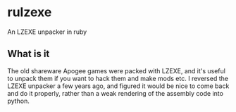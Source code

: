 # rulzexe

An LZEXE unpacker in ruby

## What is it

The old shareware Apogee games were packed with LZEXE, and it's useful to unpack them if you want to hack them and make mods etc. I reversed the LZEXE unpacker a few years ago, and figured it would be nice to come back and do it properly, rather than a weak rendering of the assembly code into python.
